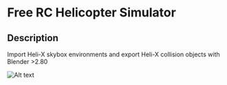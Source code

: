 

# Free RC Helicopter Simulator

## Description

Import Heli-X skybox environments and export Heli-X collision objects with Blender >2.80

![Alt text](https://media.githubusercontent.com/media/zulugithub/Free-RC-Helicopter-Simulator/master/Work/Blender/Helper_Files/io_import_export_heli_x_skymap/io_import_export_heli_x_skymap_001.png?raw=true "Title")


